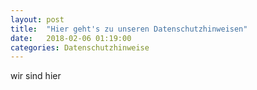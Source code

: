 ```yaml
---
layout: post
title:  "Hier geht's zu unseren Datenschutzhinweisen"
date:   2018-02-06 01:19:00
categories: Datenschutzhinweise
---
```

wir sind hier
